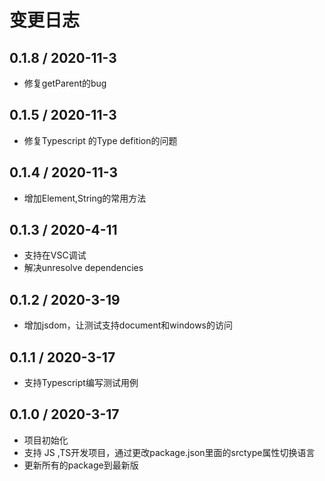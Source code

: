 # 变更日志

## 0.1.8 / 2020-11-3

- 修复getParent的bug
  
## 0.1.5 / 2020-11-3

- 修复Typescript 的Type defition的问题
  
## 0.1.4 / 2020-11-3

- 增加Element,String的常用方法

## 0.1.3 / 2020-4-11

- 支持在VSC调试
- 解决unresolve dependencies

## 0.1.2 / 2020-3-19

- 增加jsdom，让测试支持document和windows的访问

## 0.1.1 / 2020-3-17

- 支持Typescript编写测试用例

## 0.1.0 / 2020-3-17

- 项目初始化
- 支持 JS ,TS开发项目，通过更改package.json里面的srctype属性切换语言
- 更新所有的package到最新版
